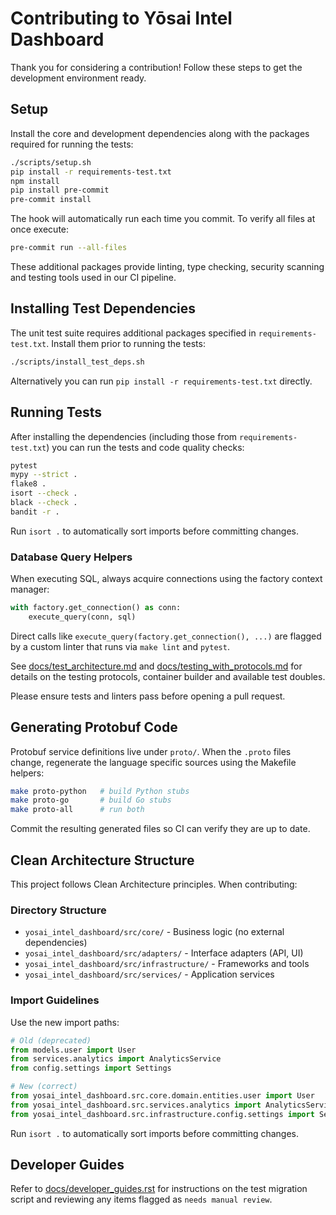 # Contributing to Yōsai Intel Dashboard

Thank you for considering a contribution! Follow these steps to get the development environment ready.

## Setup

Install the core and development dependencies along with the packages
required for running the tests:

```bash
./scripts/setup.sh
pip install -r requirements-test.txt
npm install
pip install pre-commit
pre-commit install
```

The hook will automatically run each time you commit. To verify all files at
once execute:

```bash
pre-commit run --all-files
```

These additional packages provide linting, type checking, security scanning and testing tools used in our CI pipeline.

## Installing Test Dependencies

The unit test suite requires additional packages specified in
`requirements-test.txt`. Install them prior to running the tests:

```bash
./scripts/install_test_deps.sh
```

Alternatively you can run `pip install -r requirements-test.txt` directly.

## Running Tests

After installing the dependencies (including those from
`requirements-test.txt`) you can run the tests and code quality checks:

```bash
pytest
mypy --strict .
flake8 .
isort --check .
black --check .
bandit -r .
```

Run `isort .` to automatically sort imports before committing changes.

### Database Query Helpers

When executing SQL, always acquire connections using the factory context manager:

```python
with factory.get_connection() as conn:
    execute_query(conn, sql)
```

Direct calls like `execute_query(factory.get_connection(), ...)` are flagged by
a custom linter that runs via `make lint` and `pytest`.

See [docs/test_architecture.md](docs/test_architecture.md) and
[docs/testing_with_protocols.md](docs/testing_with_protocols.md) for details on
the testing protocols, container builder and available test doubles.

Please ensure tests and linters pass before opening a pull request.

## Generating Protobuf Code

Protobuf service definitions live under `proto/`. When the `.proto` files
change, regenerate the language specific sources using the Makefile helpers:

```bash
make proto-python   # build Python stubs
make proto-go       # build Go stubs
make proto-all      # run both
```

Commit the resulting generated files so CI can verify they are up to date.

## Clean Architecture Structure

This project follows Clean Architecture principles. When contributing:

### Directory Structure
- `yosai_intel_dashboard/src/core/` - Business logic (no external dependencies)
- `yosai_intel_dashboard/src/adapters/` - Interface adapters (API, UI)
- `yosai_intel_dashboard/src/infrastructure/` - Frameworks and tools
- `yosai_intel_dashboard/src/services/` - Application services

### Import Guidelines
Use the new import paths:
```python
# Old (deprecated)
from models.user import User
from services.analytics import AnalyticsService
from config.settings import Settings

# New (correct)
from yosai_intel_dashboard.src.core.domain.entities.user import User
from yosai_intel_dashboard.src.services.analytics import AnalyticsService
from yosai_intel_dashboard.src.infrastructure.config.settings import Settings
```

Run `isort .` to automatically sort imports before committing changes.

## Developer Guides

Refer to [docs/developer_guides.rst](docs/developer_guides.rst) for instructions on
the test migration script and reviewing any items flagged as ``needs manual review``.

